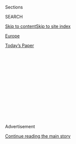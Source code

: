 <div id="app">

<div>

<div>

<div>

<div class="NYTAppHideMasthead css-1q2w90k e1suatyy0">

<div class="section css-ui9rw0 e1suatyy2">

<div class="css-eph4ug er09x8g0">

<div class="css-6n7j50">

</div>

<span class="css-1dv1kvn">Sections</span>

<div class="css-10488qs">

<span class="css-1dv1kvn">SEARCH</span>

</div>

[Skip to content](#site-content)[Skip to site
index](#site-index)

</div>

<div id="masthead-section-label" class="css-1wr3we4 eaxe0e00">

[Europe](https://www.nytimes3xbfgragh.onion/section/world/europe)

</div>

<div class="css-10698na e1huz5gh0">

</div>

</div>

<div id="masthead-bar-one" class="section hasLinks css-15hmgas e1csuq9d3">

<div class="css-uqyvli e1csuq9d0">

</div>

<div class="css-1uqjmks e1csuq9d1">

</div>

<div class="css-9e9ivx">

[](https://myaccount.nytimes3xbfgragh.onion/auth/login?response_type=cookie&client_id=vi)

</div>

<div class="css-1bvtpon e1csuq9d2">

[Today’s
Paper](https://www.nytimes3xbfgragh.onion/section/todayspaper)

</div>

</div>

</div>

</div>

<div data-aria-hidden="false">

<div id="site-content" data-role="main">

<div>

<div class="css-1aor85t" style="opacity:0.000000001;z-index:-1;visibility:hidden">

<div class="css-1hqnpie">

<div class="css-epjblv">

<span class="css-17xtcya">[Europe](/section/world/europe)</span><span class="css-x15j1o">|</span><span class="css-fwqvlz">Italy’s
Historic Multicultural
Compromise</span>

</div>

<div class="css-k008qs">

<div class="css-1iwv8en">

<span class="css-18z7m18"></span>

<div>

</div>

</div>

<span class="css-1n6z4y">https://nyti.ms/1dHePfs</span>

<div class="css-1705lsu">

<div class="css-4xjgmj">

<div class="css-4skfbu" data-role="toolbar" data-aria-label="Social Media Share buttons, Save button, and Comments Panel with current comment count" data-testid="share-tools">

  - 
  - 
  - 
  - 
    
    <div class="css-6n7j50">
    
    </div>

  - 

</div>

</div>

</div>

</div>

</div>

</div>

<div class="css-13pd83m">

</div>

<div id="top-wrapper" class="css-1sy8kpn">

<div id="top-slug" class="css-l9onyx">

Advertisement

</div>

[Continue reading the main
story](#after-top)

<div class="ad top-wrapper" style="text-align:center;height:100%;display:block;min-height:250px">

<div id="top" class="place-ad" data-position="top" data-size-key="top">

</div>

</div>

<div id="after-top">

</div>

</div>

<div id="sponsor-wrapper" class="css-1hyfx7x">

<div id="sponsor-slug" class="css-19vbshk">

Supported by

</div>

[Continue reading the main
story](#after-sponsor)

<div id="sponsor" class="ad sponsor-wrapper" style="text-align:center;height:100%;display:block">

</div>

<div id="after-sponsor">

</div>

</div>

Letter From Europe

<div class="css-1vkm6nb ehdk2mb0">

# Italy’s Historic Multicultural Compromise

</div>

<div class="css-xt80pu e12qa4dv0">

<div class="css-18e8msd">

<div class="css-vp77d3 epjyd6m0">

<div class="css-1baulvz">

By <span class="css-1baulvz last-byline" itemprop="name">Celestine
Bohlen</span>

</div>

</div>

  - March 24,
    2014

  - 
    
    <div class="css-4xjgmj">
    
    <div class="css-d8bdto" data-role="toolbar" data-aria-label="Social Media Share buttons, Save button, and Comments Panel with current comment count" data-testid="share-tools">
    
      - 
      - 
      - 
      - 
        
        <div class="css-6n7j50">
        
        </div>
    
      - 
    
    </div>
    
    </div>

</div>

</div>

<div class="section meteredContent css-1r7ky0e" name="articleBody" itemprop="articleBody">

<div class="css-1fanzo5 StoryBodyCompanionColumn">

<div class="css-53u6y8">

BRUNICO, Italy — There’s no mistaking the border between the province of
South Tyrol and the rest of Italy. The sign by the highway tells it all,
welcoming visitors in three languages, German first. Italian radio
stations begin to fade out, replaced by the sing-song accent of Tyrolean
German, broadcast locally or from nearby Austria.

These are the sights and sounds of a historic compromise, achieved over
painful decades of war, repression and terrorism. It has taken almost a
century for modern Italy to accommodate a predominantly German-speaking
population in the mountainous border region it annexed from Austria in
1919.

Still, South Tyrol, or Alto Adige as it is known in Italian, has now
settled down into a peaceful, prosperous, bilingual — even trilingual,
including the local Ladin language — harmony that some say could be a
model for other multicultural territories in dispute across Europe.

Crimea, wrested this month from Ukraine by Russia, is just another
example. Its history is very different: Its annexation was
overwhelmingly approved by the dominant Russian-speaking population but
denounced by the rest of the world. In contrast, Italy’s annexation of
South Tyrol was decided by the victorious nations of World War I, and
reaffirmed at the end of World War II, over the heads and against the
wishes of a population that was 92.2 percent German-speaking in 1910.

</div>

</div>

<div class="css-1fanzo5 StoryBodyCompanionColumn">

<div class="css-53u6y8">

Those numbers changed after Italians were deliberately resettled here in
the 1930s, and again in the 1950s. Today, according to the 2011 census,
German speakers make up 61.5 percent of the population, while Italian
speakers account for 23.1 percent, and Ladin speakers 4 percent.

Here in this small, picturesque town, some 25 miles from the Austrian
border, German is unquestionably the default language. Yet everyone also
speaks Italian, conversing fluently with a steady stream of Italian
tourists.

It’s a complicated arrangement, but it works. The provincial government,
dominated by the historic German-speaking party, controls virtually all
aspects of public life — hospitals, schools and roads, although not the
police — under the terms of an exceptionally generous autonomy granted
by the Italian government in 1972.

Concessions made by all sides explain how the region was able to subdue
competing nationalist resentments. German speakers had to heal wounds
left by a brutal program of forced Italianization carried out under
Mussolini in the 1930s. Italian speakers had to shelve memories of a
wave of terrorism by German-speaking separatists, which led to 361
attacks and 21 deaths between 1956 and 1988.

“Everyone had to renounce their own egoism,” said Karl Bernardi, the
owner of a gourmet food and wine store in the center of Brunico, known
as Bruneck in German. “Above all, it required a will to compromise.”

</div>

</div>

<div class="css-1fanzo5 StoryBodyCompanionColumn">

<div class="css-53u6y8">

Mr. Bernardi, whose mother tongue and first name are German, even though
his last name is Italian, acknowledged that the process of
reconciliation took time, help from a handful of far-thinking political
leaders and even the shock of violence.

“The terrorism was important,” he said candidly. “It was a signal that
these issues were deadly serious.”

Those issues involve complex questions of culture, language and
identity, and also broader notions of citizenship. Most South Tyroleans,
regardless of the language they speak, have come to terms with a system
that allows different groups to keep their culture, without sacrificing
a sense of local and national community.

South Tyrol’s patchwork of privileges — which include a fiscal regime
that allows 90 percent of tax revenues to stay in the province — have
helped make it one of the most prosperous, well-administered regions of
Italy, and a source of envy for other parts of the country. Most
important, the expansion of home rule has succeeded in making both
communities feel at home here, which may be the key lesson for Crimea
and other disputed regions.

Giorgio Fusaro moved here from southern Italy eight years ago, attracted
first by the beauty of the mountains, and then by the economic
opportunity available for his children. “Here you can feel like a
citizen,” Mr. Fusaro said.

</div>

</div>

</div>

<div>

</div>

<div>

</div>

<div>

</div>

<div>

<div id="bottom-wrapper" class="css-1ede5it">

<div id="bottom-slug" class="css-l9onyx">

Advertisement

</div>

[Continue reading the main
story](#after-bottom)

<div id="bottom" class="ad bottom-wrapper" style="text-align:center;height:100%;display:block;min-height:90px">

</div>

<div id="after-bottom">

</div>

</div>

</div>

</div>

</div>

## Site Index

<div>

</div>

## Site Information Navigation

  - [© <span>2020</span> <span>The New York Times
    Company</span>](https://help.nytimes3xbfgragh.onion/hc/en-us/articles/115014792127-Copyright-notice)

<!-- end list -->

  - [NYTCo](https://www.nytco.com/)
  - [Contact
    Us](https://help.nytimes3xbfgragh.onion/hc/en-us/articles/115015385887-Contact-Us)
  - [Work with us](https://www.nytco.com/careers/)
  - [Advertise](https://nytmediakit.com/)
  - [T Brand Studio](http://www.tbrandstudio.com/)
  - [Your Ad
    Choices](https://www.nytimes3xbfgragh.onion/privacy/cookie-policy#how-do-i-manage-trackers)
  - [Privacy](https://www.nytimes3xbfgragh.onion/privacy)
  - [Terms of
    Service](https://help.nytimes3xbfgragh.onion/hc/en-us/articles/115014893428-Terms-of-service)
  - [Terms of
    Sale](https://help.nytimes3xbfgragh.onion/hc/en-us/articles/115014893968-Terms-of-sale)
  - [Site
    Map](https://spiderbites.nytimes3xbfgragh.onion)
  - [Help](https://help.nytimes3xbfgragh.onion/hc/en-us)
  - [Subscriptions](https://www.nytimes3xbfgragh.onion/subscription?campaignId=37WXW)

</div>

</div>

</div>

</div>
